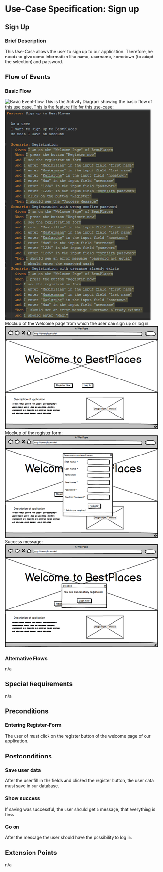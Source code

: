 # Use-Case Specification: Sign up
## Sign Up
### Brief Description
This Use-Case allows the user to sign up to our application. Therefore, he needs to give some information like name,
username, hometown (to adapt the selection) and password.
## Flow of Events
### Basic Flow
![Basic Event-flow](SignUpFlow.png)
This is the Activity Diagram showing the basic flow of this use case.
This is the feature file for this use-case:
![Feature-file](SignUpFeatureFile.PNG)
Mockup of the Welcome page from which the user can sign up or log in:
![MockUp: Welcome Page](WelcomePage.png)
Mockup of the register form:
![MockUp: Register Form](SignUpRegisterForm.png)
Success message:
![MockUp: Success message](SuccessMessage.png)
### Alternative Flows
n/a
## Special Requirements
n/a
## Preconditions
### Entering Register-Form
The user of must click on the register button of the welcome page of our application.
## Postconditions
### Save user data
After the user fill in the fields and clicked the register button, the user data must save in our database.
### Show success
If saving was successful, the user should get a message, that everything is fine.
### Go on
After the message the user should have the possibility to log in.
## Extension Points
n/a
